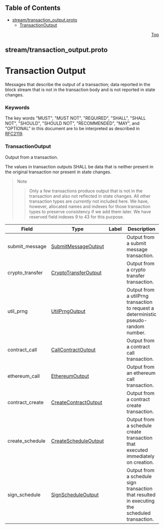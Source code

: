 ## Table of Contents

- [stream/transaction_output.proto](#stream_transaction_output-proto)
    - [TransactionOutput](#com-hedera-hapi-block-stream-TransactionOutput)
  



<a name="stream_transaction_output-proto"></a>
<p align="right"><a href="#top">Top</a></p>

## stream/transaction_output.proto
# Transaction Output
Messages that describe the output of a transaction; data reported in the block
stream that is not in the transaction body and is not reported in state changes.

### Keywords
The key words "MUST", "MUST NOT", "REQUIRED", "SHALL", "SHALL NOT",
"SHOULD", "SHOULD NOT", "RECOMMENDED", "MAY", and "OPTIONAL" in this
document are to be interpreted as described in [RFC2119](https://www.ietf.org/rfc/rfc2119).


<a name="com-hedera-hapi-block-stream-TransactionOutput"></a>

### TransactionOutput
Output from a transaction.

The values in transaction outputs SHALL be data that is neither present in the
original transaction nor present in state changes.

> Note
>> Only a few transactions produce output that is not in the transaction and
>> also not reflected in state changes. All other transaction types are _currently_
>> not included here. We have, however, allocated names and indexes for those
>> transaction types to preserve consistency if we add them later. We have reserved
>> field indexes 9 to 43 for this purpose.

<!--
Reserved definitions:
import "stream/smart_contract_service.proto";
   UpdateContractOutput contract_update;
   DeleteContractOutput contract_delete;
   SystemDeleteContractOutput
   SystemUnDeleteContractOutput
   CreateTopicOutput create_topic;
   UpdateTopicOutput update_topic;

import "stream/file_service.proto";
   CreateFileOutput file_create;
   AppendFileOutput file_append;
   UpdateFileOutput file_update;
   DeleteFileOutput file_delete;
   SystemDeleteOutput system_delete;
   SystemUndeleteOutput system_undelete;

import "stream/crypto_service.proto";
   UpdateNodeStakeOutput update_node_stake;
   ApproveAllowanceOutput approve_allowance;
   DeleteAllowanceOutput delete_allowance;
   CreateAccountOutput create_account;
   UpdateAccountOutput update_account;
   DeleteAccountOutput delete_account;

import "stream/token_service.proto";
   CreateTokenOutput create_token;
   DeleteTokenOutput delete_token;
   FreezeTokenAccountOutput freeze_token_account;
   UnfreezeTokenAccountOutput unfreeze_token_account;
   GrantTokenKycOutput grant_token_account_kyc;
   RevokeTokenKycOutput revoke_token_account_kyc;
   UpdateTokenOutput update_token;
   UpdateTokenNftsOutput update_token_nfts;
   MintTokenOutput mint_token;
   BurnTokenOutput burn_token;
   WipeTokenAccountOutput wipe_token_account;
   AssociateTokenOutput associate_token;
   DissociateTokenOutput dissociate_token;
   UpdateTokenFeeScheduleOutput update_token_fee_schedule;
   PauseTokenOutput pause_token;
   UnpauseTokenOutput unpause_token;

import "stream/consensus_service.proto";
   DeleteTopicOutput delete_topic;

import "stream/schedule_service.proto";
   DeleteScheduleOutput delete_schedule;

import "stream/network_service.proto";
   FreezeOutput freeze_network;
-->


| Field | Type | Label | Description |
| ----- | ---- | ----- | ----------- |
| submit_message | [SubmitMessageOutput](#com-hedera-hapi-block-stream-SubmitMessageOutput) |  | Output from a submit message transaction. |
| crypto_transfer | [CryptoTransferOutput](#com-hedera-hapi-block-stream-CryptoTransferOutput) |  | Output from a crypto transfer transaction. |
| util_prng | [UtilPrngOutput](#com-hedera-hapi-block-stream-UtilPrngOutput) |  | Output from a utilPrng transaction to request a deterministic pseudo-random number. |
| contract_call | [CallContractOutput](#com-hedera-hapi-block-stream-CallContractOutput) |  | Output from a contract call transaction. |
| ethereum_call | [EthereumOutput](#com-hedera-hapi-block-stream-EthereumOutput) |  | Output from an ethereum call transaction. |
| contract_create | [CreateContractOutput](#com-hedera-hapi-block-stream-CreateContractOutput) |  | Output from a contract create transaction. |
| create_schedule | [CreateScheduleOutput](#com-hedera-hapi-block-stream-CreateScheduleOutput) |  | Output from a schedule create transaction that executed immediately on creation. |
| sign_schedule | [SignScheduleOutput](#com-hedera-hapi-block-stream-SignScheduleOutput) |  | Output from a schedule sign transaction that resulted in executing the scheduled transaction. |





 <!-- end messages -->

 <!-- end enums -->

 <!-- end HasExtensions -->

 <!-- end services -->



